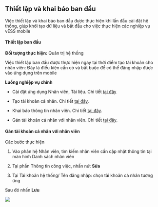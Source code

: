 ## Thiết lập và khai báo ban đầu

Việc thiết lập và khai báo ban đầu được thực hiện khi lần đầu cài đặt hệ thống, giúp khởi tạo dữ liệu và bắt đầu cho việc thực hiện các nghiệp vụ vESS mobile

#### Thiết lập ban đầu

**Đối tượng thực hiện:** Quản trị hệ thống

Việc thiết lập ban đầu được thực hiện ngay tại thời điểm tạo tài khoản cho nhân viên: Đây là điều kiện cần có và bắt buộc để có thể đăng nhập được vào ứng dụng trên mobile

**Luồng nghiệp vụ chính**

* Cài đặt ứng dụng Nhân viên, Tài liệu. Chi tiết <u>[tại đây](../../saas/saas/#ang-ky-va-cai-at-cac-ung-dung)</u>

* Tạo tài khoản cá nhân. Chi tiết <u>[tại đây](../../hrm/employee/#tao-tai-khoan)</u>.

* Khai báo thông tin nhân viên. Chi tiết <u>[tại đây](../../hrm/employee/#them-moi-ho-so-nhan-vien)</u>.

* Gán tài khoản cá nhân với nhân viên. Chi tiết <u>[tại đây](#gan-tai-khoan-ca-nhan-voi-nhan-vien)</u>.

#### Gán tài khoản cá nhân với nhân viên

Các bước thực hiện

1. Vào phân hệ Nhân viên, tìm kiếm nhân viên cần cập nhật thông tin tại màn hình Danh sách nhân viên

2. Tại phần Thông tin công việc, nhấn nút **Sửa**

3. Tại Tài khoản hệ thống/ Tên đăng nhập: chọn tài khoản cá nhân tương ứng

Sau đó nhấn **Lưu**

![](../picture/PIC_DW_Mobile_gan_nhan_vien.png)



